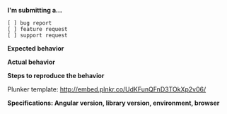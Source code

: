**I'm submitting a...**
```
[ ] bug report
[ ] feature request
[ ] support request
```

**Expected behavior**

**Actual behavior**

**Steps to reproduce the behavior**

Plunker template: http://embed.plnkr.co/UdKFunQFnD3TOkXp2v06/

**Specifications: Angular version, library version, environment, browser**
